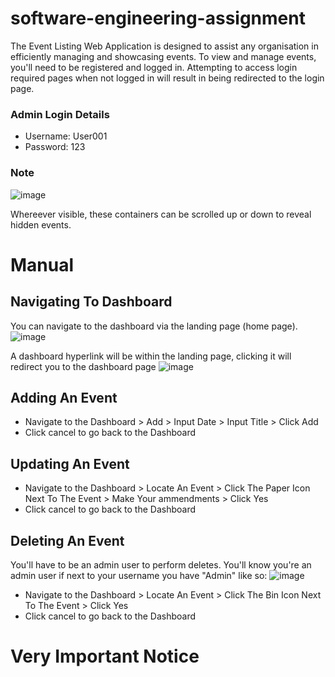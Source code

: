 # software-engineering-assignment

The Event Listing Web Application is designed to assist any organisation in efficiently managing and showcasing events.
To view and manage events, you'll need to be registered and logged in. Attempting to access login required pages when not logged in will result in being redirected to the login page.

### Admin Login Details

- Username: User001
- Password: 123

### Note

![image](https://github.com/isondetech/software-engineering-assignment/assets/111745965/8b59a530-da61-49cf-b1d9-0fd266fe8fae)

Whereever visible, these containers can be scrolled up or down to reveal hidden events.

# Manual

## Navigating To Dashboard

You can navigate to the dashboard via the landing page (home page). 
![image](https://github.com/isondetech/software-engineering-assignment/assets/111745965/e34bf7c4-b9a9-43f9-b3bb-f4429ca14b7c)

A dashboard hyperlink will be within the landing page, clicking it will redirect you to the dashboard page 
![image](https://github.com/isondetech/software-engineering-assignment/assets/111745965/5d803141-1147-43a8-9075-5ebc5acd8f57)

## Adding An Event

- Navigate to the Dashboard > Add > Input Date > Input Title > Click Add
- Click cancel to go back to the Dashboard

## Updating An Event

- Navigate to the Dashboard > Locate An Event > Click The Paper Icon Next To The Event > Make Your ammendments > Click Yes
- Click cancel to go back to the Dashboard

## Deleting An Event

You'll have to be an admin user to perform deletes. You'll know you're an admin user if next to your username you have "Admin" like so:
![image](https://github.com/isondetech/software-engineering-assignment/assets/111745965/aeed12ef-6f50-4645-ab17-dc5604a82c69)

- Navigate to the Dashboard > Locate An Event > Click The Bin Icon Next To The Event > Click Yes
- Click cancel to go back to the Dashboard

# Very Important Notice






